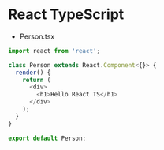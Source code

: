 # React TypeScript

* Person.tsx
```ts
import react from 'react';

class Person extends React.Component<{}> {
  render() {
    return (
      <div>
        <h1>Hello React TS</h1>
      </div>
    );
  }
}

export default Person;
```

